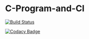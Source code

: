 # C-Program-and-CI
[![Build Status](https://travis-ci.com/Sharanabasav/C-Program-and-CI.svg?branch=master)](https://travis-ci.com/Sharanabasav/C-Program-and-CI)

[![Codacy Badge](https://app.codacy.com/project/badge/Grade/228ddc679ea44b7a8af751d349c69a8c)](https://www.codacy.com/manual/Sharanabasav/C-Program-and-CI?utm_source=github.com&amp;utm_medium=referral&amp;utm_content=Sharanabasav/C-Program-and-CI&amp;utm_campaign=Badge_Grade)
